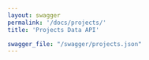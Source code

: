 ```yaml
---
layout: swagger
permalink: '/docs/projects/'
title: 'Projects Data API'

swagger_file: "/swagger/projects.json"
---
```


